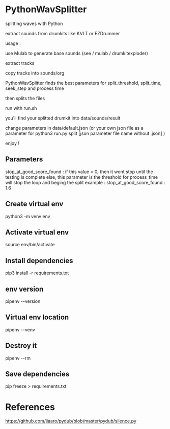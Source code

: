 # PythonWavSplitter
splitting waves with Python

extract sounds from drumkits like KVLT or EZDrummer

usage :

use Mulab to generate base sounds (see / mulab / drumkitexploder)

extract tracks

copy tracks into sounds/org

PythonWavSplitter finds the best parameters for split_threshold, split_time, seek_step and process time

then splits the files

run with run.sh

you'll find your splitted drumkit into data/sounds/result

change parameters in data/default.json (or your own json file as a parameter for python3 run.py split [json parameter file name without .json] )

enjoy !

## Parameters

stop_at_good_score_found : if this value = 0, then it wont stop until the testing is complete
else, this parameter is the threshold for process_time will stop the loop and beging the split
example : stop_at_good_score_found : 1.6
## Create virtual env

python3 -m venv env

## Activate virtual env 

source env/bin/activate

## Install dependencies

pip3 install -r requirements.txt

## env version

pipenv --version

## Virtual env location

pipenv --venv

## Destroy it

pipenv --rm

## Save dependencies

pip freeze > requirements.txt

# References

https://github.com/jiaaro/pydub/blob/master/pydub/silence.py

